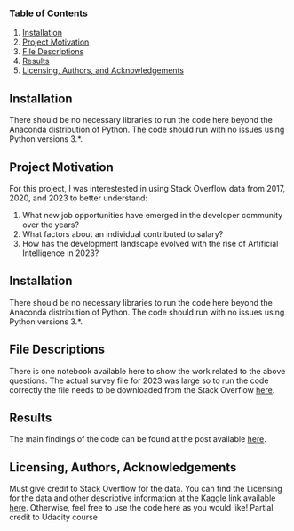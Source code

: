 ### Table of Contents

1. [Installation](#installation)
2. [Project Motivation](#motivation)
3. [File Descriptions](#files)
4. [Results](#results)
5. [Licensing, Authors, and Acknowledgements](#licensing)

## Installation <a name="installation"></a>

There should be no necessary libraries to run the code here beyond the Anaconda distribution of Python.  The code should run with no issues using Python versions 3.*.

## Project Motivation<a name="motivation"></a>

For this project, I was interestested in using Stack Overflow data from 2017, 2020, and 2023 to better understand:

1. What new job opportunities have emerged in the developer community over the years?
2. What factors about an individual contributed to salary?
3. How has the development landscape evolved with the rise of Artificial Intelligence in 2023?

## Installation <a name="installation"></a>

There should be no necessary libraries to run the code here beyond the Anaconda distribution of Python.  The code should run with no issues using Python versions 3.*.

## File Descriptions <a name="files"></a>

There is one notebook available here to show the work related to the above questions. The actual survey file for 2023 was large so to run the code correctly the file needs to be downloaded from the Stack Overflow [here](https://survey.stackoverflow.co/).

## Results<a name="results"></a>

The main findings of the code can be found at the post available [here](https://medium.com/@bassam.sb/the-ever-growing-field-of-data-science-is-it-still-worth-pursuing-1ebd052f9f20).

## Licensing, Authors, Acknowledgements<a name="licensing"></a>

Must give credit to Stack Overflow for the data.  You can find the Licensing for the data and other descriptive information at the Kaggle link available [here](https://www.kaggle.com/stackoverflow/so-survey-2017/data).  Otherwise, feel free to use the code here as you would like! 
Partial credit to Udacity course

